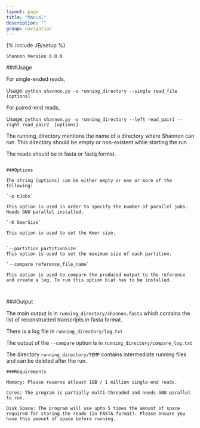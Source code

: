 ```yaml
---
layout: page
title: "Manual"
description: ""
group: navigation
---
```

{% include JB/setup %}

~~~
Shannon Version 0.0.0

~~~
###Usage

For single-ended reads,

Usage: `python shannon.py -o running_directory --single read_file  [options]`

For paired-end reads,

Usage: `python shannon.py -o running_directory --left read_pair1 --right read_pair2  [options]`

The running_directory mentions the name of a directory where Shannon can run. This directory should be empty or non-existent while starting the run. 

The reads should be in fasta or fastq format. 

~~~

###Options

The string [options] can be either empty or one or more of the following: 

`-p nJobs`

This option is used in order to specify the number of parallel jobs. Needs GNU parallel installed. 

`-K kmerSize`

This option is used to set the Kmer size.


`--partition partitionSize`
This option is used to set the maximum size of each partition.

`--compare reference_file_name`

This option is used to compare the produced output to the reference and create a log. To run this option blat has to be installed. 



~~~

###Output 

The main output is in `running_directory/shannon.fasta` which contains the list of reconstructed transcripts in fasta format.

There is a log file in `running_directory/log.txt`

The output of the `--compare` option is in `running_directory/compare_log.txt`

The directory `running_directory/TEMP` contains intermediate running files and can be deleted after the run.

~~~
###Requirements

Memory: Please reserve atleast 1GB / 1 million single-end reads.

Cores: The program is partially multi-threaded and needs GNU parallel to run.

Disk Space: The program will use upto 5 times the amount of space required for storing the reads (in FASTA format). Please ensure you have this amount of space before running.
